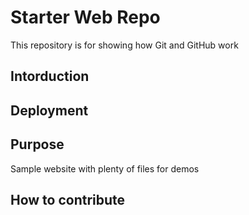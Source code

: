 # Starter Web Repo

This repository is for showing how Git and GitHub work

## Intorduction

## Deployment

## Purpose

Sample website with plenty of files for demos

## How to contribute
